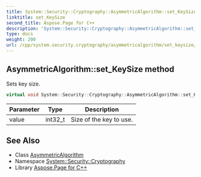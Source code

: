 ```yaml
---
title: System::Security::Cryptography::AsymmetricAlgorithm::set_KeySize method
linktitle: set_KeySize
second_title: Aspose.Page for C++
description: 'System::Security::Cryptography::AsymmetricAlgorithm::set_KeySize method. Sets key size in C++.'
type: docs
weight: 200
url: /cpp/system.security.cryptography/asymmetricalgorithm/set_keysize/
---
```

## AsymmetricAlgorithm::set_KeySize method


Sets key size.

```cpp
virtual void System::Security::Cryptography::AsymmetricAlgorithm::set_KeySize(int32_t value)
```


| Parameter | Type | Description |
| --- | --- | --- |
| value | int32_t | Size of the key to use. |

## See Also

* Class [AsymmetricAlgorithm](../)
* Namespace [System::Security::Cryptography](../../)
* Library [Aspose.Page for C++](../../../)
